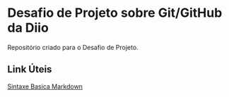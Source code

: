 # Desafio de Projeto sobre Git/GitHub da Diio
Repositório criado para o Desafio de Projeto.

## Link Úteis
[Sintaxe Basica Markdown](https://www.markdownguide.org/basic-syntax/)
